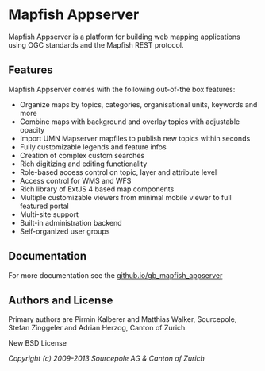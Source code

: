 Mapfish Appserver
=================

Mapfish Appserver is a platform for building web mapping applications
using OGC standards and the Mapfish REST protocol.

Features
--------

Mapfish Appserver comes with the following out-of-the box features:

-   Organize maps by topics, categories, organisational units, keywords
    and more
-   Combine maps with background and overlay topics with adjustable
    opacity
-   Import UMN Mapserver mapfiles to publish new topics within seconds
-   Fully customizable legends and feature infos
-   Creation of complex custom searches
-   Rich digitizing and editing functionality
-   Role-based access control on topic, layer and attribute level
-   Access control for WMS and WFS
-   Rich library of ExtJS 4 based map components
-   Multiple customizable viewers from minimal mobile viewer to full
    featured portal
-   Multi-site support
-   Built-in administration backend
-   Self-organized user groups

Documentation
-------------

For more documentation see the [github.io/gb_mapfish_appserver](http://pka.github.io/gb_mapfish_appserver/)

Authors and License
-------------------

Primary authors are Pirmin Kalberer and Matthias Walker, Sourcepole,
Stefan Zinggeler and Adrian Herzog, Canton of Zurich.

New BSD License

*Copyright (c) 2009-2013 Sourcepole AG & Canton of Zurich*

